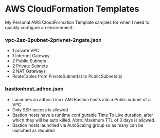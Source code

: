 # AWS CloudFormation Templates
My Personal AWS CloudFormation Template samples for when I need to quickly configure an environment.

### vpc-2az-2pubnet-2privnet-2ngate.json
+ 1 private VPC
+ 1 Internet Gateway
+ 2 Public Subnets
+ 2 Private Subnets
+ 2 NAT Gateways
+ RouteTables from PrivateSubnet(s) to PublicSubnets(s)

### bastionhost_adhoc.json
+ Launches an adhoc Linux AMI Bastion hosts into a Public subnet of a VPC
+ Only SSH access is allowed
+ Bastion hosts have a runtime configurable Time To Live duration, after which they will be auto killed.  *Note:* Maximum TTL of 3 days is allowed.
+ Bastion hosts launched via AutoScaling group so as many can be launched as required
